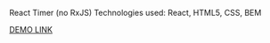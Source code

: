 React Timer (no RxJS)
Technologies used: React, HTML5, CSS, BEM

[DEMO LINK](https://4qwerty.github.io/timer-react/)